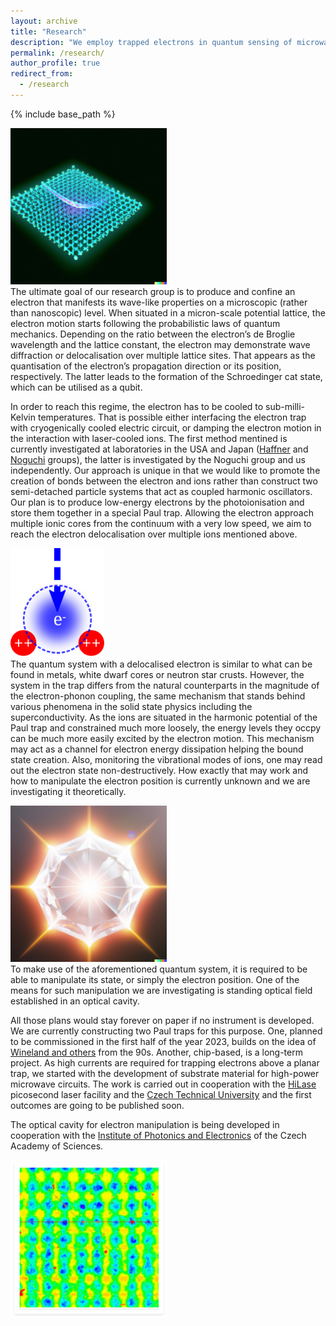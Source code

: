```yaml
---
layout: archive
title: "Research"
description: "We employ trapped electrons in quantum sensing of microwave and radiofrequency signals for conversion to optical signals"
permalink: /research/
author_profile: true
redirect_from:
  - /research
---
```


{% include base_path %}

<img src='/images/jumpingelectron.png' width="250"/><br/>
The ultimate goal of our research group is to produce and confine an electron that manifests its wave-like properties on a microscopic (rather than nanoscopic) level. When situated in a micron-scale potential lattice, the electron motion starts following the probabilistic laws of quantum mechanics. Depending on the ratio between the electron’s de Broglie wavelength and the lattice constant, the electron may demonstrate wave diffraction or delocalisation over multiple lattice sites. That appears as the quantisation of the electron’s propagation direction or its position, respectively. The latter leads to the formation of the Schroedinger cat state, which can be utilised as a qubit.

In order to reach this regime, the electron has to be cooled to sub-milli-Kelvin temperatures. That is possible either interfacing the electron trap with cryogenically cooled electric circuit, or damping the electron motion in the interaction with laser-cooled ions. The first method mentined is currently investigated at laboratories in the USA and Japan ([Haffner](https://ions.berkeley.edu/) and [Noguchi](https://www.sqei.c.u-tokyo.ac.jp/index.html) groups), the latter is investigated by the Noguchi group and us independently. Our approach is unique in that we would like to promote the creation of bonds between the electron and ions rather than construct two semi-detached particle systems that act as coupled harmonic oscillators. Our plan is to produce low-energy electrons by the photoionisation and store them together in a special Paul trap. Allowing the electron approach multiple ionic cores from the continuum with a very low speed, we aim to reach the electron delocalisation over multiple ions mentioned above.

<img src='/images/approaching.svg' width="150"/><br/>
The quantum system with a delocalised electron is similar to what can be found in metals, white dwarf cores or neutron star crusts. However, the system in the trap differs from the natural counterparts in the magnitude of the electron-phonon coupling, the same mechanism that stands behind various phenomena in the solid state physics including the superconductivity. As the ions are situated in the harmonic potential of the Paul trap and constrained much more loosely, the energy levels they occpy can be much more easily excited by the electron motion. This mechanism may act as a channel for electron energy dissipation helping the bound state creation. Also, monitoring the vibrational modes of ions, one may read out the electron state non-destructively. How exactly that may work and how to manipulate the electron position is currently unknown and we are investigating it theoretically.

<img src='/images/diamondstar.png' alt="a white dwarf star, also known as diamond star, with a crystallised ion core, digital art, drawn by DALL-E" width="250"/><br/>
To make use of the aforementioned quantum system, it is required to be able to manipulate its state, or simply the electron position. One of the means for such manipulation we are investigating is standing optical field established in an optical cavity.

All those plans would stay forever on paper if no instrument is developed. We are currently constructing two Paul traps for this purpose. One, planned to be commissioned in the first half of the year 2023, builds on the idea of [Wineland and others](https://journals.aps.org/pra/abstract/10.1103/PhysRevA.51.3112) from the 90s. Another, chip-based, is a long-term project. As high currents are required for trapping electrons above a planar trap, we started with the development of substrate material for high-power microwave circuits. The work is carried out in cooperation with the [HiLase](https://hilase.cz) picosecond laser facility and the [Czech Technical University](https://www.fs.cvut.cz/ustavy/sekce-ustav-materialoveho-inzenyrstvi/sekce-ustav-materialoveho-inzenyrstvi-12132/ustav-12132/) and the first outcomes are going to be published soon.

The optical cavity for electron manipulation is being developed in cooperation with the [Institute of Photonics and Electronics](https://www.ufe.cz/cs/tym/vlaknove-lasery-nelinearni-optika) of the Czech Academy of Sciences.

<img src='/images/layer.png' width="250"/><br/>
